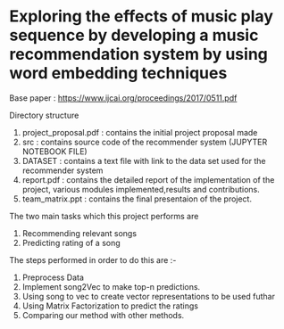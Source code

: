 # Exploring the effects of music play sequence by developing a music recommendation system by using word embedding techniques
Base paper : https://www.ijcai.org/proceedings/2017/0511.pdf

Directory structure
1) project_proposal.pdf : contains the initial project proposal made
2) src : contains source code of the recommender system (JUPYTER NOTEBOOK FILE)
3) DATASET : contains a text file with link to the data set used for the recommender system
4) report.pdf : contains the detailed report of the implementation of the project, various modules implemented,results and contributions.
5) team_matrix.ppt : contains the final presentaion of the project.

The two main tasks which this project performs are
1) Recommending relevant songs
2) Predicting rating of a song

The steps performed in order to do this are :- 
1) Preprocess Data
2) Implement song2Vec to make top-n predictions.
3) Using song to vec to create vector representations to be used futhar 
4) Using Matrix Factorization to predict the ratings
5) Comparing our method with other methods.

